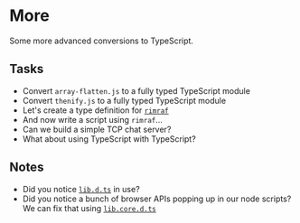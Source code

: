 # More

Some more advanced conversions to TypeScript.

## Tasks

* Convert `array-flatten.js` to a fully typed TypeScript module
* Convert `thenify.js` to a fully typed TypeScript module
* Let's create a type definition for [`rimraf`](https://www.npmjs.com/package/rimraf)
* And now write a script using `rimraf`...
* Can we build a simple TCP chat server?
* What about using TypeScript with TypeScript?

## Notes

* Did you notice [`lib.d.ts`](https://github.com/Microsoft/TypeScript/blob/master/lib/lib.d.ts) in use?
* Did you notice a bunch of browser APIs popping up in our node scripts? We can fix that using [`lib.core.d.ts`](https://github.com/Microsoft/TypeScript/blob/master/lib/lib.core.d.ts)
